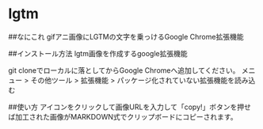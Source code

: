 # lgtm

##なにこれ
gifアニ画像にLGTMの文字を乗っけるGoogle Chrome拡張機能

##インストール方法
lgtm画像を作成するgoogle拡張機能

git cloneでローカルに落としてからGoogle Chromeへ追加してください。
メニュー > その他ツール > 拡張機能 > パッケージ化されていない拡張機能を読み込む

##使い方
アイコンをクリックして画像URLを入力して「copy!」ボタンを押せば加工された画像がMARKDOWN式でクリップボードにコピーされます。

